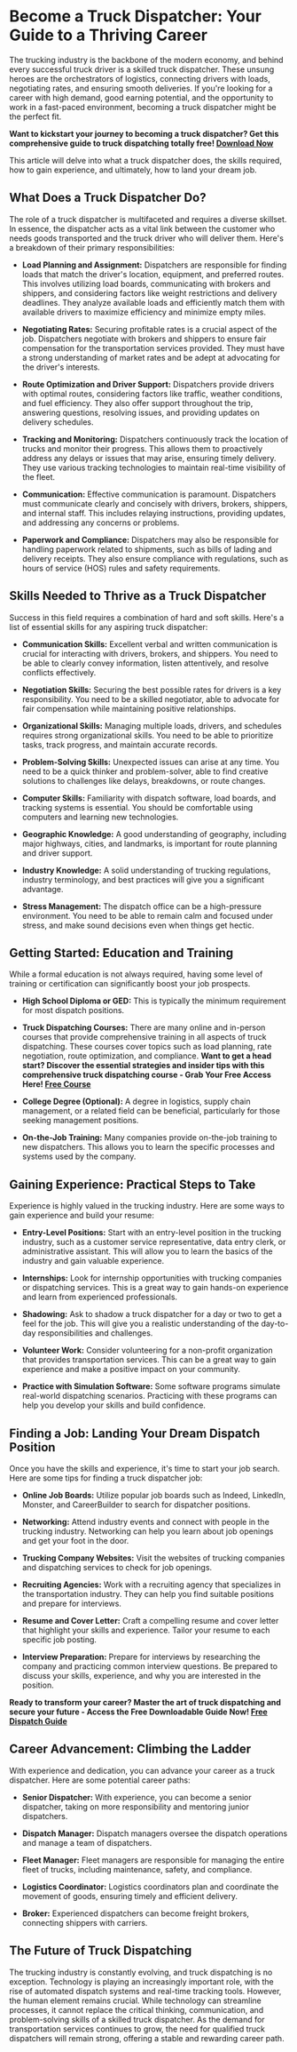 # Become a Truck Dispatcher: Your Guide to a Thriving Career

The trucking industry is the backbone of the modern economy, and behind every successful truck driver is a skilled truck dispatcher. These unsung heroes are the orchestrators of logistics, connecting drivers with loads, negotiating rates, and ensuring smooth deliveries. If you're looking for a career with high demand, good earning potential, and the opportunity to work in a fast-paced environment, becoming a truck dispatcher might be the perfect fit.

**Want to kickstart your journey to becoming a truck dispatcher?  Get this comprehensive guide to truck dispatching totally free! [Download Now](https://udemywork.com/become-a-truck-dispatcher)**

This article will delve into what a truck dispatcher does, the skills required, how to gain experience, and ultimately, how to land your dream job.

## What Does a Truck Dispatcher Do?

The role of a truck dispatcher is multifaceted and requires a diverse skillset. In essence, the dispatcher acts as a vital link between the customer who needs goods transported and the truck driver who will deliver them. Here's a breakdown of their primary responsibilities:

*   **Load Planning and Assignment:** Dispatchers are responsible for finding loads that match the driver's location, equipment, and preferred routes. This involves utilizing load boards, communicating with brokers and shippers, and considering factors like weight restrictions and delivery deadlines. They analyze available loads and efficiently match them with available drivers to maximize efficiency and minimize empty miles.

*   **Negotiating Rates:** Securing profitable rates is a crucial aspect of the job. Dispatchers negotiate with brokers and shippers to ensure fair compensation for the transportation services provided. They must have a strong understanding of market rates and be adept at advocating for the driver's interests.

*   **Route Optimization and Driver Support:** Dispatchers provide drivers with optimal routes, considering factors like traffic, weather conditions, and fuel efficiency. They also offer support throughout the trip, answering questions, resolving issues, and providing updates on delivery schedules.

*   **Tracking and Monitoring:**  Dispatchers continuously track the location of trucks and monitor their progress. This allows them to proactively address any delays or issues that may arise, ensuring timely delivery. They use various tracking technologies to maintain real-time visibility of the fleet.

*   **Communication:**  Effective communication is paramount. Dispatchers must communicate clearly and concisely with drivers, brokers, shippers, and internal staff. This includes relaying instructions, providing updates, and addressing any concerns or problems.

*   **Paperwork and Compliance:** Dispatchers may also be responsible for handling paperwork related to shipments, such as bills of lading and delivery receipts. They also ensure compliance with regulations, such as hours of service (HOS) rules and safety requirements.

## Skills Needed to Thrive as a Truck Dispatcher

Success in this field requires a combination of hard and soft skills. Here's a list of essential skills for any aspiring truck dispatcher:

*   **Communication Skills:** Excellent verbal and written communication is crucial for interacting with drivers, brokers, and shippers. You need to be able to clearly convey information, listen attentively, and resolve conflicts effectively.

*   **Negotiation Skills:** Securing the best possible rates for drivers is a key responsibility. You need to be a skilled negotiator, able to advocate for fair compensation while maintaining positive relationships.

*   **Organizational Skills:** Managing multiple loads, drivers, and schedules requires strong organizational skills. You need to be able to prioritize tasks, track progress, and maintain accurate records.

*   **Problem-Solving Skills:** Unexpected issues can arise at any time. You need to be a quick thinker and problem-solver, able to find creative solutions to challenges like delays, breakdowns, or route changes.

*   **Computer Skills:** Familiarity with dispatch software, load boards, and tracking systems is essential. You should be comfortable using computers and learning new technologies.

*   **Geographic Knowledge:**  A good understanding of geography, including major highways, cities, and landmarks, is important for route planning and driver support.

*   **Industry Knowledge:** A solid understanding of trucking regulations, industry terminology, and best practices will give you a significant advantage.

*   **Stress Management:**  The dispatch office can be a high-pressure environment. You need to be able to remain calm and focused under stress, and make sound decisions even when things get hectic.

## Getting Started: Education and Training

While a formal education is not always required, having some level of training or certification can significantly boost your job prospects.

*   **High School Diploma or GED:**  This is typically the minimum requirement for most dispatch positions.

*   **Truck Dispatching Courses:**  There are many online and in-person courses that provide comprehensive training in all aspects of truck dispatching. These courses cover topics such as load planning, rate negotiation, route optimization, and compliance. **Want to get a head start? Discover the essential strategies and insider tips with this comprehensive truck dispatching course - Grab Your Free Access Here! [Free Course](https://udemywork.com/become-a-truck-dispatcher)**

*   **College Degree (Optional):**  A degree in logistics, supply chain management, or a related field can be beneficial, particularly for those seeking management positions.

*   **On-the-Job Training:**  Many companies provide on-the-job training to new dispatchers. This allows you to learn the specific processes and systems used by the company.

## Gaining Experience:  Practical Steps to Take

Experience is highly valued in the trucking industry. Here are some ways to gain experience and build your resume:

*   **Entry-Level Positions:** Start with an entry-level position in the trucking industry, such as a customer service representative, data entry clerk, or administrative assistant. This will allow you to learn the basics of the industry and gain valuable experience.

*   **Internships:**  Look for internship opportunities with trucking companies or dispatching services. This is a great way to gain hands-on experience and learn from experienced professionals.

*   **Shadowing:**  Ask to shadow a truck dispatcher for a day or two to get a feel for the job. This will give you a realistic understanding of the day-to-day responsibilities and challenges.

*   **Volunteer Work:**  Consider volunteering for a non-profit organization that provides transportation services. This can be a great way to gain experience and make a positive impact on your community.

*   **Practice with Simulation Software:** Some software programs simulate real-world dispatching scenarios. Practicing with these programs can help you develop your skills and build confidence.

## Finding a Job:  Landing Your Dream Dispatch Position

Once you have the skills and experience, it's time to start your job search. Here are some tips for finding a truck dispatcher job:

*   **Online Job Boards:**  Utilize popular job boards such as Indeed, LinkedIn, Monster, and CareerBuilder to search for dispatcher positions.

*   **Networking:**  Attend industry events and connect with people in the trucking industry. Networking can help you learn about job openings and get your foot in the door.

*   **Trucking Company Websites:**  Visit the websites of trucking companies and dispatching services to check for job openings.

*   **Recruiting Agencies:**  Work with a recruiting agency that specializes in the transportation industry. They can help you find suitable positions and prepare for interviews.

*   **Resume and Cover Letter:**  Craft a compelling resume and cover letter that highlight your skills and experience. Tailor your resume to each specific job posting.

*   **Interview Preparation:**  Prepare for interviews by researching the company and practicing common interview questions. Be prepared to discuss your skills, experience, and why you are interested in the position.

**Ready to transform your career? Master the art of truck dispatching and secure your future - Access the Free Downloadable Guide Now! [Free Dispatch Guide](https://udemywork.com/become-a-truck-dispatcher)**

## Career Advancement:  Climbing the Ladder

With experience and dedication, you can advance your career as a truck dispatcher. Here are some potential career paths:

*   **Senior Dispatcher:**  With experience, you can become a senior dispatcher, taking on more responsibility and mentoring junior dispatchers.

*   **Dispatch Manager:**  Dispatch managers oversee the dispatch operations and manage a team of dispatchers.

*   **Fleet Manager:**  Fleet managers are responsible for managing the entire fleet of trucks, including maintenance, safety, and compliance.

*   **Logistics Coordinator:**  Logistics coordinators plan and coordinate the movement of goods, ensuring timely and efficient delivery.

*   **Broker:** Experienced dispatchers can become freight brokers, connecting shippers with carriers.

## The Future of Truck Dispatching

The trucking industry is constantly evolving, and truck dispatching is no exception. Technology is playing an increasingly important role, with the rise of automated dispatch systems and real-time tracking tools. However, the human element remains crucial. While technology can streamline processes, it cannot replace the critical thinking, communication, and problem-solving skills of a skilled truck dispatcher. As the demand for transportation services continues to grow, the need for qualified truck dispatchers will remain strong, offering a stable and rewarding career path.
